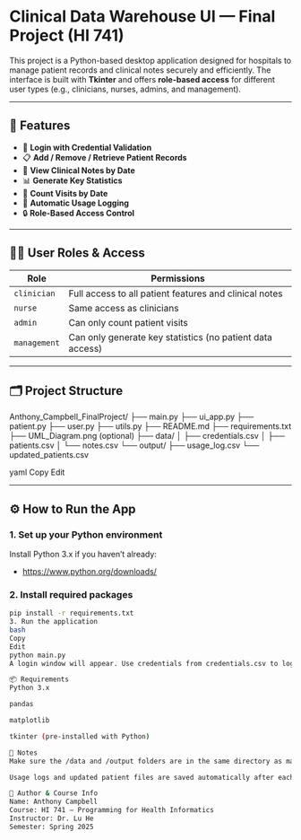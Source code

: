 # Clinical Data Warehouse UI — Final Project (HI 741)

This project is a Python-based desktop application designed for hospitals to manage patient records and clinical notes securely and efficiently. The interface is built with **Tkinter** and offers **role-based access** for different user types (e.g., clinicians, nurses, admins, and management).

---

## 🚀 Features

- 🔐 **Login with Credential Validation**
- 📋 **Add / Remove / Retrieve Patient Records**
- 📝 **View Clinical Notes by Date**
- 📊 **Generate Key Statistics**
- 📆 **Count Visits by Date**
- 🧾 **Automatic Usage Logging**
- 🔒 **Role-Based Access Control**

---

## 🧑‍⚕️ User Roles & Access

| Role        | Permissions                                                    |
|-------------|----------------------------------------------------------------|
| `clinician` | Full access to all patient features and clinical notes         |
| `nurse`     | Same access as clinicians                                      |
| `admin`     | Can only count patient visits                                  |
| `management`| Can only generate key statistics (no patient data access)      |

---

## 🗂️ Project Structure

Anthony_Campbell_FinalProject/
├── main.py
├── ui_app.py
├── patient.py
├── user.py
├── utils.py
├── README.md
├── requirements.txt
├── UML_Diagram.png (optional)
├── data/
│ ├── credentials.csv
│ ├── patients.csv
│ └── notes.csv
└── output/
├── usage_log.csv
└── updated_patients.csv

yaml
Copy
Edit

---

## ⚙️ How to Run the App

### 1. Set up your Python environment
Install Python 3.x if you haven’t already:
- https://www.python.org/downloads/

### 2. Install required packages
```bash
pip install -r requirements.txt
3. Run the application
bash
Copy
Edit
python main.py
A login window will appear. Use credentials from credentials.csv to log in.

📦 Requirements
Python 3.x

pandas

matplotlib

tkinter (pre-installed with Python)

📝 Notes
Make sure the /data and /output folders are in the same directory as main.py.

Usage logs and updated patient files are saved automatically after each session.

📅 Author & Course Info
Name: Anthony Campbell
Course: HI 741 – Programming for Health Informatics
Instructor: Dr. Lu He
Semester: Spring 2025


